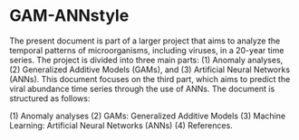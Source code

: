 # GAM-ANNstyle
The present document is part of a larger project that aims to analyze the temporal patterns of microorganisms, including viruses, in a 20-year time series. The project is divided into three main parts: (1) Anomaly analyses, (2) Generalized Additive Models (GAMs), and (3) Artificial Neural Networks (ANNs). This document focuses on the third part, which aims to predict the viral abundance time series through the use of ANNs. The document is structured as follows: 

(1) Anomaly analyses
(2) GAMs: Generalized Additive Models
(3) Machine Learning: Artificial Neural Networks (ANNs)
(4) References.
